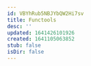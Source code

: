 ```yaml
---
id: VBYhRub5NBJYbQW2Hi7sv
title: Functools
desc: ''
updated: 1641426101926
created: 1641105063852
stub: false
isDir: false
---
```


